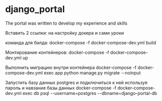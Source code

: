 # django_portal

The portal was written to develop my experience and skills

Вставить 2 ссылки: на настройку докера и сами уроки

команда для билда: 
docker-compose -f docker-compose-dev.yml build

Монтирование контейнеров:
docker-compose -f docker-compose-dev.yml up

Выполнить миграцию внутри контейнера
docker-compose -f docker-compose-dev.yml exec app python manage.py migrate --noinput

Запустить базу данных postgres и подключиться к ней используя пароль и навзание базы данных
docker-compose -f docker-compose-dev.yml exec db psql --username=postgres --dbname=django-portal-db